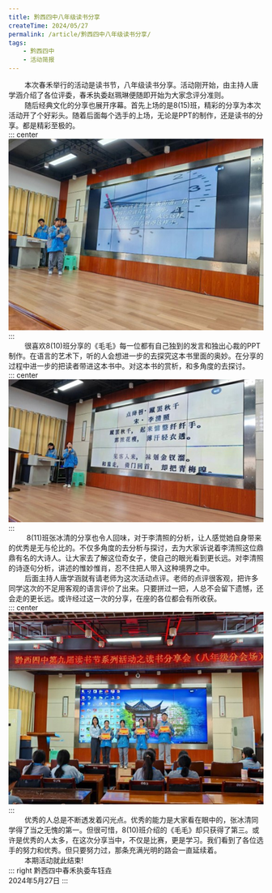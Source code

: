 ```yaml
---
title: 黔西四中八年级读书分享
createTime: 2024/05/27
permalink: /article/黔西四中八年级读书分享/
tags:
    - 黔西四中
    - 活动简报
---
```


$\qquad$本次春禾举行的活动是读书节，八年级读书分享。活动刚开始，由主持人唐学涵介绍了各位评委，春禾执委赵珮琳便随即开始为大家念评分准则。  
$\qquad$随后经典文化的分享也展开序幕。首先上场的是8(15)班，精彩的分享为本次活动开了个好彩头。随着后面每个选手的上场，无论是PPT的制作，还是读书的分享。都是精彩至极的。  
::: center  
![](黔西四中八年级读书分享\1.jpg)  
:::  
$\qquad$很喜欢8(10)班分享的《毛毛》每一位都有自己独到的发言和独出心裁的PPT制作。在语言的艺术下，听的人会想进一步的去探究这本书里面的奥妙。在分享的过程中进一步的把读者带进这本书中。对这本书的赏析，和多角度的去探讨。  
::: center  
![](黔西四中八年级读书分享\2.jpg)  
:::  
$\qquad$ 8(11)班张冰清的分享也令人回味，对于李清照的分析，让人感觉她自身带来的优秀是无与伦比的。不仅多角度的去分析与探讨，去为大家诉说着李清照这位鼎鼎有名的大诗人。让大家去了解这位奇女子，使自己的眼光看到更长远。对李清照的诗逐句分析，讲述的惟妙惟肖，忍不住把人带入这种境界之中。  
$\qquad$后面主持人唐学涵就有请老师为这次活动点评。老师的点评很客观，把许多同学这次的不足用客观的语言评价了出来。只要拼过一把，人总不会留下遗憾，还会走的更长远。或许经过这一次的分享，在座的各位都会有所收获。  
::: center  
![](黔西四中八年级读书分享\3.jpg)  
:::  
$\qquad$优秀的人总是不断透发着闪光点。优秀的能力是大家看在眼中的，张冰清同学得了当之无愧的第一。但很可惜，8(10)班介绍的《毛毛》却只获得了第三。或许是优秀的人太多，在这次分享当中，不仅是比赛，更是学习。我们看到了各位选手的努力和优秀。但只要努力过，那条充满光明的路会一直延续着。  
$\qquad$本期活动就此结束!  
::: right
黔西四中春禾执委车钰垚  
2024年5月27日
:::